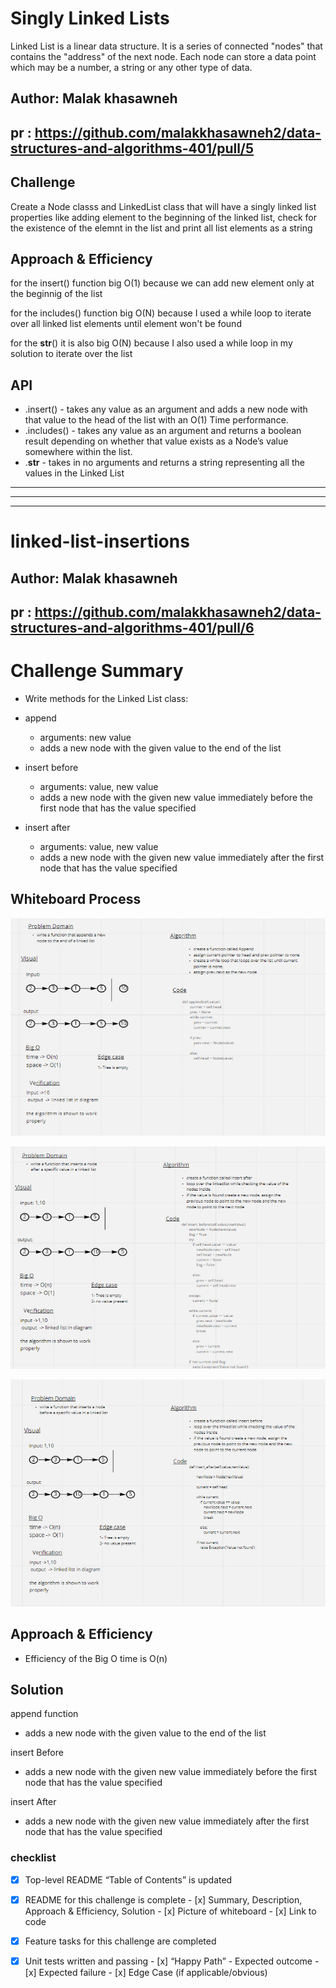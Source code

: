 
# Singly Linked Lists
Linked List is a linear data structure.
It is a series of connected "nodes" that contains the "address" of the next node. Each node can store a data point which may be a number, a string or any other type of data.

## Author: Malak khasawneh
## pr : https://github.com/malakkhasawneh2/data-structures-and-algorithms-401/pull/5

## Challenge
Create a Node classs and LinkedList class that will have a singly linked list properties like adding element to the beginning of the linked list, check for the existence of the elemnt in the list and print all list elements as a string

## Approach & Efficiency
for the insert() function big O(1) because we can add new element only at the beginnig of the list

for the includes() function big O(N) because I used a while loop to iterate over all  linked list elements until element won't be found

for the __str__() it is also big O(N) because I also used a while loop in my solution to iterate over the list

## API
* .insert() - takes any value as an argument and adds a new node with that value to the head of the list with an O(1) Time performance.
* .includes() - takes any value as an argument and returns a boolean result depending on whether that value exists as a Node’s value somewhere within the list.
* .__str__ - takes in no arguments and returns a string representing all the values in the Linked List



_________________________________________
_________________________________________
_________________________________________

# linked-list-insertions

## Author: Malak khasawneh
## pr : https://github.com/malakkhasawneh2/data-structures-and-algorithms-401/pull/6


# Challenge Summary
* Write methods for the Linked List class:

* append
  * arguments: new value
  * adds a new node with the given value to the end of the list
* insert before
  * arguments: value, new value
  * adds a new node with the given new value immediately before the first node that has the value specified
* insert after
  * arguments: value, new value
  * adds a new node with the given new value immediately after the first node that has the value specified
## Whiteboard Process
![Whiteboard Solution](https://github.com/malakkhasawneh2/data-structures-and-algorithms-401/blob/linked-list-insertions/code-challenge/linked-list/3.PNG)

![Whiteboard Solution](https://github.com/malakkhasawneh2/data-structures-and-algorithms-401/blob/linked-list-insertions/code-challenge/linked-list/2.PNG)


![Whiteboard Solution](https://github.com/malakkhasawneh2/data-structures-and-algorithms-401/blob/linked-list-insertions/code-challenge/linked-list/1.PNG)


## Approach & Efficiency
* Efficiency of the Big O time is O(n)
## Solution
append function
  * adds a new node with the given value to the end of the list

insert Before
  * adds a new node with the given new value immediately before the first node that has the value specified

insert After
  * adds a new node with the given new value immediately after the first node that has the value specified

### checklist
 - [x] Top-level README “Table of Contents” is updated
 - [x] README for this challenge is complete
       - [x] Summary, Description, Approach & Efficiency, Solution
       - [x] Picture of whiteboard
       - [x] Link to code
 - [x] Feature tasks for this challenge are completed
 - [x] Unit tests written and passing
       - [x] “Happy Path” - Expected outcome
       - [x] Expected failure
       - [x] Edge Case (if applicable/obvious)

